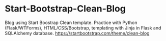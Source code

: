 # Start-Bootstrap-Clean-Blog
Blog using Start Boostrap Clean template. Practice with Python (Flask/WTForms), HTML/CSS/Bootstrap, templating with Jinja in Flask and SQLAlchemy database.
https://startbootstrap.com/theme/clean-blog
